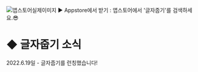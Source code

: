![앱스토어실제이미지](https://user-images.githubusercontent.com/74134181/174486911-95cbbef7-97ca-4abc-b1a3-72a4d6faa2c0.png)
 ▶ Appstore에서 받기 : 앱스토어에서 '글자줍기'를 검색하세요.😎
# ◆ 글자줍기 소식
2022.6.19일 - 글자줍기를 런칭했습니다!
<br>
<br>
<br>

